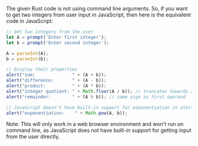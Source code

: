 The given Rust code is not using command line arguments. So, if you want to get two integers from user input in JavaScript, then here is the equivalent code in JavaScript:

```javascript
// Get two integers from the user
let A = prompt('Enter first integer');
let b = prompt('Enter second integer');

A = parseInt(A);
b = parseInt(b);

// Display their properties
alert("sum:              " + (A + b));
alert("difference:       " + (A - b));
alert("product:          " + (A * b));
alert("integer quotient: " + Math.floor(A / b)); // truncates towards zero
alert("remainder:        " + (A % b)); // same sign as first operand

// JavaScript doesn't have built-in support for exponentiation in alerts or prompts, but it can be achieved like so:
alert("exponentiation:    " + Math.pow(A, b));
```

Note: This will only work in a web browser environment and won't run on command line, as JavaScript does not have built-in support for getting input from the user directly.
